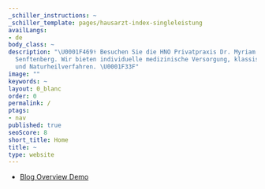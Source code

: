 ```yaml
---
_schiller_instructions: ~
_schiller_template: pages/hausarzt-index-singleleistung
availLangs:
- de
body_class: ~
description: "\U0001F469‍⚕️ Besuchen Sie die HNO Privatpraxis Dr. Myriam Genné in
  Senftenberg. Wir bieten individuelle medizinische Versorgung, klassische HNO-Leistungen
  und Naturheilverfahren. \U0001F33F"
image: ""
keywords: ~
layout: 0_blanc
order: 0
permalink: /
ptags:
- nav
published: true
seoScore: 8
short_title: Home
title: ~
type: website
---
```


- [Blog Overview Demo](/post-demo.html)